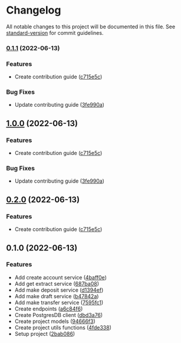 # Changelog

All notable changes to this project will be documented in this file. See [standard-version](https://github.com/conventional-changelog/standard-version) for commit guidelines.

### [0.1.1](https://github.com/anapolima/bank-account/compare/v0.1.0...v0.1.1) (2022-06-13)


### Features

* Create contribution guide ([c715e5c](https://github.com/anapolima/bank-account/commit/c715e5ce20e6a8d3955c379c8f371fa3f10163e7))


### Bug Fixes

* Update contributing guide ([3fe990a](https://github.com/anapolima/bank-account/commit/3fe990a8d8242dba27fec37646a1cbfd5652a144))

## [1.0.0](https://github.com/anapolima/bank-account/compare/v0.1.0...v1.0.0) (2022-06-13)


### Features

* Create contribution guide ([c715e5c](https://github.com/anapolima/bank-account/commit/c715e5ce20e6a8d3955c379c8f371fa3f10163e7))


### Bug Fixes

* Update contributing guide ([3fe990a](https://github.com/anapolima/bank-account/commit/3fe990a8d8242dba27fec37646a1cbfd5652a144))

## [0.2.0](https://github.com/anapolima/bank-account/compare/v0.1.0...v0.2.0) (2022-06-13)


### Features

* Create contribution guide ([c715e5c](https://github.com/anapolima/bank-account/commit/c715e5ce20e6a8d3955c379c8f371fa3f10163e7))


## 0.1.0 (2022-06-13)


### Features

* Add create account service ([4baff0e](https://github.com/anapolima/bank-account/commit/4baff0e83a2d2de1ac04950b9a32a549d37e7f96))
* Add get extract service ([687ba08](https://github.com/anapolima/bank-account/commit/687ba088ec353f04ad684f118954bb2fc45d451c))
* Add make deposit service ([d1394ef](https://github.com/anapolima/bank-account/commit/d1394efc038914b3c85cd1fd441323cca4fa696c))
* Add make draft service ([b47842a](https://github.com/anapolima/bank-account/commit/b47842a4a468b5b8c7d1818cc41db3af91a271a3))
* Add make transfer service ([7595fc1](https://github.com/anapolima/bank-account/commit/7595fc1a86bc0a773d90316140f923e51cef5ada))
* Create endpoints ([a6c84f6](https://github.com/anapolima/bank-account/commit/a6c84f610120c18c49fcfcf54eb533ebbeba1a0c))
* Create PostgresDB client ([dbd3a76](https://github.com/anapolima/bank-account/commit/dbd3a76776ff33b53da140166ecc36faa59ca3a1))
* Create project models ([94666f3](https://github.com/anapolima/bank-account/commit/94666f31a2c398e9592dd51bca61de6a6e003ebf))
* Create project utils functions ([4fde338](https://github.com/anapolima/bank-account/commit/4fde338d29aa61571d4509228fa335a7122472a2))
* Setup project ([2bab086](https://github.com/anapolima/bank-account/commit/2bab08605e44bd5356b2cc938cf0723f3fe3d53f))
